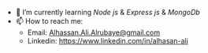 
- 🌱 I’m currently learning _Node js_ & _Express js_ & _MongoDb_
- 📫 How to reach me: 
  - Email: Alhassan.Ali.Alrubaye@gmail.com
  - Linkedin: https://www.linkedin.com/in/alhasan-ali


